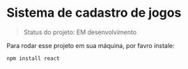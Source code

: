 <h1>Sistema de cadastro de jogos</h1>

> Status do projeto: EM desenvolvimento

Para rodar esse projeto em sua máquina, por favro instale:

```
npm install react
```
